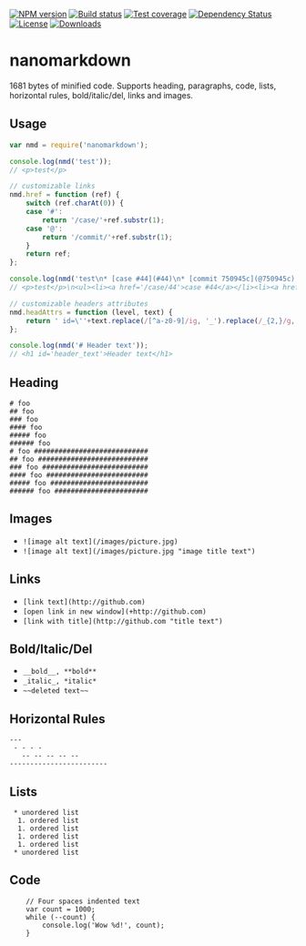 [![NPM version][npm-image]][npm-url]
[![Build status][travis-image]][travis-url]
[![Test coverage][coveralls-image]][coveralls-url]
[![Dependency Status][david-image]][david-url]
[![License][license-image]][license-url]
[![Downloads][downloads-image]][downloads-url]

# nanomarkdown

1681 bytes of minified code. Supports heading, paragraphs, code, lists, horizontal rules, bold/italic/del, links and images.

## Usage

```js
var nmd = require('nanomarkdown');

console.log(nmd('test'));
// <p>test</p>

// customizable links
nmd.href = function (ref) {
	switch (ref.charAt(0)) {
	case '#':
		return '/case/'+ref.substr(1);
	case '@':
		return '/commit/'+ref.substr(1);
	}
	return ref;
};

console.log(nmd('test\n* [case #44](#44)\n* [commit 750945c](@750945c)'));
// <p>test</p>\n<ul><li><a href='/case/44'>case #44</a></li><li><a href='/commit/750945c'>commit 750945c</a></li></ul>

// customizable headers attributes
nmd.headAttrs = function (level, text) {
	return ' id=\''+text.replace(/[^a-z0-9]/ig, '_').replace(/_{2,}/g, '_').replace(/^_*(.*?)_*$/, '$1').toLowerCase()+'\'';
};

console.log(nmd('# Header text'));
// <h1 id='header_text'>Header text</h1>
```

## Heading

```
# foo
## foo
### foo
#### foo
##### foo
###### foo
# foo ############################
## foo ###########################
### foo ##########################
#### foo #########################
##### foo ########################
###### foo #######################
```

## Images
 * `![image alt text](/images/picture.jpg)`
 * `![image alt text](/images/picture.jpg "image title text")`

## Links
 * `[link text](http://github.com)`
 * `[open link in new window](+http://github.com)`
 * `[link with title](http://github.com "title text")`

## Bold/Italic/Del
 * `__bold__, **bold**`
 * `_italic_, *italic*`
 * `~~deleted text~~`

## Horizontal Rules

```
---
 - - - -
   -- -- -- -- --
------------------------
```

## Lists

```
 * unordered list
  1. ordered list
  1. ordered list
  1. ordered list
  1. ordered list
 * unordered list
```

## Code

```
    // Four spaces indented text
    var count = 1000;
    while (--count) {
        console.log('Wow %d!', count);
    }
```

[gitter-image]: https://badges.gitter.im/Holixus/nanomarkdown.png
[gitter-url]: https://gitter.im/Holixus/nanomarkdown
[npm-image]: https://img.shields.io/npm/v/nanomarkdown.svg?style=flat-square
[npm-url]: https://npmjs.org/package/nanomarkdown
[github-tag]: http://img.shields.io/github/tag/Holixus/nanomarkdown.svg?style=flat-square
[github-url]: https://github.com/Holixus/nanomarkdown/tags
[travis-image]: https://travis-ci.org/Holixus/nanomarkdown.svg?branch=master
[travis-url]: https://travis-ci.org/Holixus/nanomarkdown
[coveralls-image]: https://img.shields.io/coveralls/Holixus/nanomarkdown.svg?style=flat-square
[coveralls-url]: https://coveralls.io/r/Holixus/nanomarkdown
[david-image]: http://img.shields.io/david/Holixus/nanomarkdown.svg?style=flat-square
[david-url]: https://david-dm.org/Holixus/nanomarkdown
[license-image]: http://img.shields.io/npm/l/nanomarkdown.svg?style=flat-square
[license-url]: LICENSE
[downloads-image]: http://img.shields.io/npm/dm/nanomarkdown.svg?style=flat-square
[downloads-url]: https://npmjs.org/package/nanomarkdown
